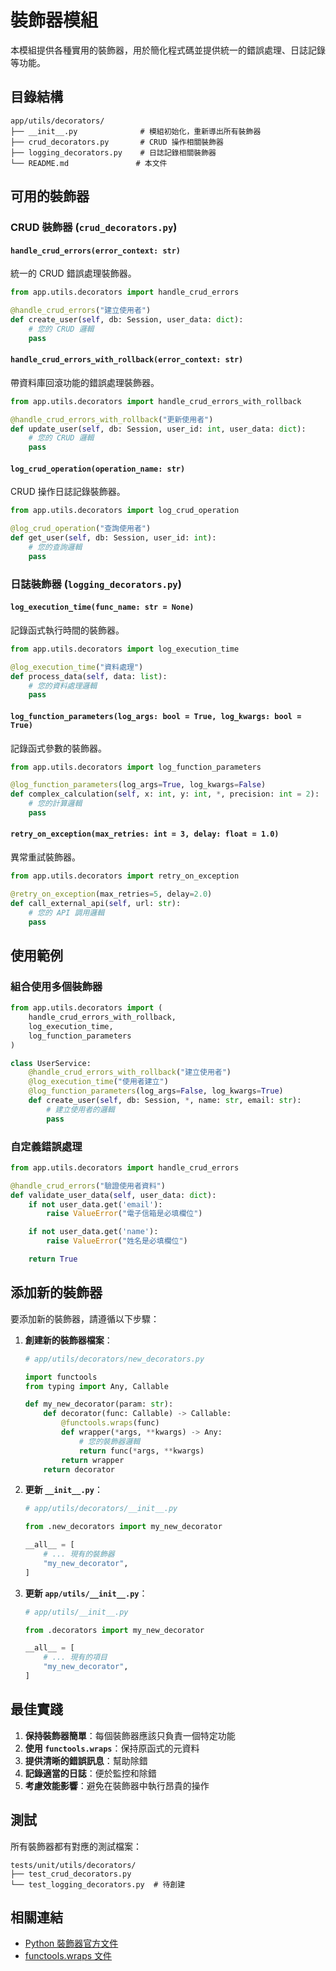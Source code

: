 # 裝飾器模組

本模組提供各種實用的裝飾器，用於簡化程式碼並提供統一的錯誤處理、日誌記錄等功能。

## 目錄結構

```
app/utils/decorators/
├── __init__.py              # 模組初始化，重新導出所有裝飾器
├── crud_decorators.py       # CRUD 操作相關裝飾器
├── logging_decorators.py    # 日誌記錄相關裝飾器
└── README.md               # 本文件
```

## 可用的裝飾器

### CRUD 裝飾器 (`crud_decorators.py`)

#### `handle_crud_errors(error_context: str)`

統一的 CRUD 錯誤處理裝飾器。

```python
from app.utils.decorators import handle_crud_errors

@handle_crud_errors("建立使用者")
def create_user(self, db: Session, user_data: dict):
    # 您的 CRUD 邏輯
    pass
```

#### `handle_crud_errors_with_rollback(error_context: str)`

帶資料庫回滾功能的錯誤處理裝飾器。

```python
from app.utils.decorators import handle_crud_errors_with_rollback

@handle_crud_errors_with_rollback("更新使用者")
def update_user(self, db: Session, user_id: int, user_data: dict):
    # 您的 CRUD 邏輯
    pass
```

#### `log_crud_operation(operation_name: str)`

CRUD 操作日誌記錄裝飾器。

```python
from app.utils.decorators import log_crud_operation

@log_crud_operation("查詢使用者")
def get_user(self, db: Session, user_id: int):
    # 您的查詢邏輯
    pass
```

### 日誌裝飾器 (`logging_decorators.py`)

#### `log_execution_time(func_name: str = None)`

記錄函式執行時間的裝飾器。

```python
from app.utils.decorators import log_execution_time

@log_execution_time("資料處理")
def process_data(self, data: list):
    # 您的資料處理邏輯
    pass
```

#### `log_function_parameters(log_args: bool = True, log_kwargs: bool = True)`

記錄函式參數的裝飾器。

```python
from app.utils.decorators import log_function_parameters

@log_function_parameters(log_args=True, log_kwargs=False)
def complex_calculation(self, x: int, y: int, *, precision: int = 2):
    # 您的計算邏輯
    pass
```

#### `retry_on_exception(max_retries: int = 3, delay: float = 1.0)`

異常重試裝飾器。

```python
from app.utils.decorators import retry_on_exception

@retry_on_exception(max_retries=5, delay=2.0)
def call_external_api(self, url: str):
    # 您的 API 調用邏輯
    pass
```

## 使用範例

### 組合使用多個裝飾器

```python
from app.utils.decorators import (
    handle_crud_errors_with_rollback,
    log_execution_time,
    log_function_parameters
)

class UserService:
    @handle_crud_errors_with_rollback("建立使用者")
    @log_execution_time("使用者建立")
    @log_function_parameters(log_args=False, log_kwargs=True)
    def create_user(self, db: Session, *, name: str, email: str):
        # 建立使用者的邏輯
        pass
```

### 自定義錯誤處理

```python
from app.utils.decorators import handle_crud_errors

@handle_crud_errors("驗證使用者資料")
def validate_user_data(self, user_data: dict):
    if not user_data.get('email'):
        raise ValueError("電子信箱是必填欄位")

    if not user_data.get('name'):
        raise ValueError("姓名是必填欄位")

    return True
```

## 添加新的裝飾器

要添加新的裝飾器，請遵循以下步驟：

1. **創建新的裝飾器檔案**：

   ```python
   # app/utils/decorators/new_decorators.py

   import functools
   from typing import Any, Callable

   def my_new_decorator(param: str):
       def decorator(func: Callable) -> Callable:
           @functools.wraps(func)
           def wrapper(*args, **kwargs) -> Any:
               # 您的裝飾器邏輯
               return func(*args, **kwargs)
           return wrapper
       return decorator
   ```

2. **更新 `__init__.py`**：

   ```python
   # app/utils/decorators/__init__.py

   from .new_decorators import my_new_decorator

   __all__ = [
       # ... 現有的裝飾器
       "my_new_decorator",
   ]
   ```

3. **更新 `app/utils/__init__.py`**：

   ```python
   # app/utils/__init__.py

   from .decorators import my_new_decorator

   __all__ = [
       # ... 現有的項目
       "my_new_decorator",
   ]
   ```

## 最佳實踐

1. **保持裝飾器簡單**：每個裝飾器應該只負責一個特定功能
2. **使用 `functools.wraps`**：保持原函式的元資料
3. **提供清晰的錯誤訊息**：幫助除錯
4. **記錄適當的日誌**：便於監控和除錯
5. **考慮效能影響**：避免在裝飾器中執行昂貴的操作

## 測試

所有裝飾器都有對應的測試檔案：

```
tests/unit/utils/decorators/
├── test_crud_decorators.py
└── test_logging_decorators.py  # 待創建
```

## 相關連結

- [Python 裝飾器官方文件](https://docs.python.org/3/glossary.html#term-decorator)
- [functools.wraps 文件](https://docs.python.org/3/library/functools.html#functools.wraps)
